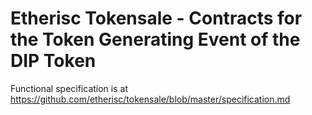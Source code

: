 # Etherisc Tokensale - Contracts for the Token Generating Event of the DIP Token

Functional specification is at https://github.com/etherisc/tokensale/blob/master/specification.md
